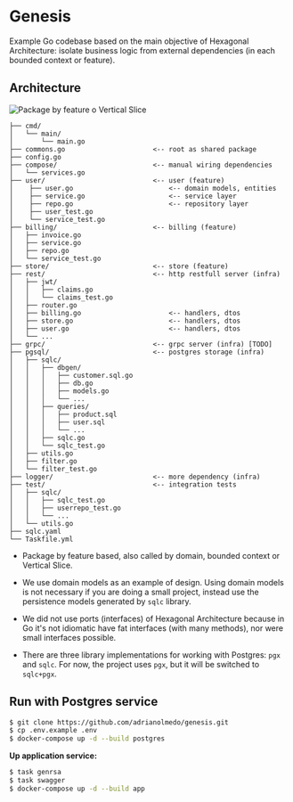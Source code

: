 # Genesis

Example Go codebase based on the main objective of Hexagonal Architecture: isolate business logic from external dependencies (in each bounded context or feature).

## Architecture

![Package by feature o Vertical Slice](https://i.imgur.com/3Dojxey.png)

```
├── cmd/
│   └── main/
│       └── main.go
├── commons.go                      <-- root as shared package
├── config.go
├── compose/                        <-- manual wiring dependencies
│   └── services.go                          
├── user/                           <-- user (feature)
│    ├── user.go                        <-- domain models, entities
│    ├── service.go                     <-- service layer
│    ├── repo.go                        <-- repository layer
│    ├── user_test.go
│    └── service_test.go
├── billing/                        <-- billing (feature)
│   ├── invoice.go
│   ├── service.go
│   ├── repo.go
│   └── service_test.go
├── store/                          <-- store (feature)
├── rest/                           <-- http restfull server (infra)
│   ├── jwt/
│   │   ├── claims.go
│   │   └── claims_test.go
│   ├── router.go
│   ├── billing.go                      <-- handlers, dtos
│   ├── store.go                        <-- handlers, dtos
│   ├── user.go                         <-- handlers, dtos
│   └── ...
├── grpc/                           <-- grpc server (infra) [TODO]
├── pgsql/                          <-- postgres storage (infra)
│   ├── sqlc/
│   │   ├── dbgen/
│   │   │   ├── customer.sql.go
│   │   │   ├── db.go
│   │   │   ├── models.go
│   │   │   └── ...
│   │   ├── queries/
│   │   │   ├── product.sql
│   │   │   ├── user.sql
│   │   │   └── ...
│   │   ├── sqlc.go
│   │   └── sqlc_test.go
│   ├── utils.go
│   ├── filter.go
│   └── filter_test.go
├── logger/                         <-- more dependency (infra)
├── test/                           <-- integration tests
│   ├── sqlc/
│   │   ├── sqlc_test.go
│   │   ├── userrepo_test.go
│   │   └── ...
│   └── utils.go
├── sqlc.yaml
└── Taskfile.yml
```

- Package by feature based, also called by domain, bounded context or Vertical Slice.

- We use domain models as an example of design. Using domain models is not necessary if you are doing a small project, instead use the persistence models generated by `sqlc` library.

- We did not use ports (interfaces) of Hexagonal Architecture because in Go it's not idiomatic have fat interfaces (with many methods), nor were small interfaces possible.

- There are three library implementations for working with Postgres: `pgx` and `sqlc`. For now, the project uses `pgx`, but it will be switched to `sqlc+pgx`.

## Run with Postgres service

```bash
$ git clone https://github.com/adrianolmedo/genesis.git
$ cp .env.example .env
$ docker-compose up -d --build postgres
```

**Up application service:**

```bash
$ task genrsa
$ task swagger
$ docker-compose up -d --build app
```
